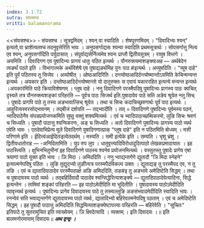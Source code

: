 ```yaml
---
index: 3.1.72
sutra: संयसश्च
vritti: balamanorama
---
```


<<संयसश्च>> - संयसश्च । सूत्रद्वमिदम् । श्यन् वा स्यादिति । शेषपूरणमिदम् । "दिवादिभ्यः श्यन्" इत्यतो,वा भ्राशे॑त्यतश्च तदनुवृत्तेरिति भावः । अनुपसर्गाद्यसः श्यन्वा स्यादिति प्रथमसूत्रार्थः । सोपसर्गात्तु नित्य एव श्यन्, अनुपसर्गादिति पर्युदासात् । संपूर्वाद्यसेर्नित्यमेव श्यनः प्राप्तौ द्वितीयसूत्रम् । रव्युष विभागे । अयमिति । दिवादिगण एव पुषादिभ्यः प्रागयं धातुः पठित इत्यर्थः । पौनरुक्त्यमाशङ्क्याअह —  अर्थबेदेन त्वङर्थं पठते इति । विभागात्मके अर्थविशेषे एव पुषाद्यङर्थमिह पुनः पाठ #इत्यर्थः । अव्युषदिति । "व्युष दाहे" इति पूर्वं पठितस्य तु सिजेव । अव्योषीत् । ओष्ठआदिरिति । दन्त्योष्ठआदिर्दन्त्योष्मान्तोऽयमिति केचिन्मन्यन्त इत्यर्थः । अयकार इति । दन्तोष्ठआदिर्दन्त्योष्मान्तो यो दातुरुक्तः स एवायं यकाररहित इत्यन्ये मन्यन्त इत्यर्थः ।अयकार॑मिति पाठे क्रियाविशेषणम् । प्लुष दाहे । ननु दिवादिगणे परस्मैपदिषु पुषादिभ्यः प्रागस्य पाठः क्वचित् दृस्यते तत्र पौनरुक्त्यशङ्कां परिहरति —  पूर्वत्र पाठः सिजर्थ इति.पुषादावेव पाठे सति अङेव श्रूयेत नतु सिच् । पुषादेः प्रागपि पाठे तु तस्य अङभावात्सिच् श्रूयेत । तथा च सिचः कदाचिच्छ्रवणार्थः पूर्वं पाठ इत्यर्थः । आहुरित्यस्वरसोद्भावनम् । तद्बीजं दर्शयति —  तद्भ्वादीति । तत् = दिवादिगणे पुषादिभ्यः पूर्वमस्य पठनं, भ्वादिपाठेनैव संपन्नप्रयोजनकमिति सुष्ठु वक्तुं शक्यमित्यर्थः । एवं च भ्वादिपाठाच्छब्विकरमो, लुङि सिचः श्रवणं च सिध्यति । पुषादौ पाठात्तु श्यन्विकरणः, अङ् च सिध्यति । अतो दिवादिगणे पुषादिभ्यः प्रागस्य पाठो व्यर्थ एवेति भावः । एतदेवाभिप्रेत्य मूले दिवादिगणे पुषादिगणात्प्राक् "प्लुष दाहे" इति न पठितमिति बोध्यम् । मसी परिणामे इति । ईदित्त्वंआईदितः॑इत्येतदर्थम् । मस्यति । समी इत्येके इति । सम्यति । भृशु भ्रंशु । द्वितीयधातोराह — -अनिदितामिति । युप रुप लुप । धातुवृत्त्यादिविरोधादुदित्पाठो लेखकप्रमादायातः । इह पाठस्त्विति । क्षुभिनभितुभीनां इह दिवादिगणे पाठस्य श्यनेव प्रयोजनमित्यर्थः । वस्तुतस्तु पुषादेः प्रागेव एषां त्रयाणां पाठो युक्त इति भावः । ञि मिदा । अमिददिति । ननु भ्वाद्यन्तर्गणे द्युतादौ "ञि मिदा स्नेहने" इत्यात्मनेपदिषु पठितः । लुङि तुद्युद्भ्यो लुङी॑त्यत्र परस्मपैदविकल्प उक्तः । द्युताद्यङ् तु परस्मैपद एव, न तु तङि । एवं च द्यातादिपाठादेव परस्मैपदपक्षे अङि अमिददिति, तङ#इ तु अङभावे अमेदिष्टेति सिद्धम् । तथा च पुषादावस्य पाठो व्यर्थः । तद्बहिर्दिवादौ पाठादेव श्यन्सिद्धेरित्याशङ्क्ये —  द्युतादिपाठादेवेत्यादिना, सिद्धे इत्यन्तेन । तामिमां शङ्कां परिहरति —  इह पाठोऽमेदीदिति मा भूदितीति । पुषादावस्य पाठोऽमेदीदिति व्यावृत्त्यर्थ इत्यर्थः । पुषादिभ्यः प्रागेव दिवादावस्य पाठे तु तस्माल्लुङि अङसंभवादमेदीदिति स्यादिति भावः । रनन्वेवं सति भवाद्यन्तर्गणे द्युतादावस्य पाठो व्यर्थः, द्यातादिभ्यो बहिरेवात्मनेपदिषु पठताम् । एवं च अमेदिष्टेति सिद्धम् । इह पुषादौ पाठात्तु अमिददिति सिद्धमित्याशङ्क्येष्टापत्त्या परिहरति —  बहिरेवेति । "सूचितः" इतिपाठे तु सुतरामुचित इति व्याख्येयम् । ञि क्ष्विदेत्यादि । व्यक्तम् । इति दिवादयः ।॥ इति बालमनोरमायाम् दिवादयः॥ *****अथ द्वन्द्वः ।*****
